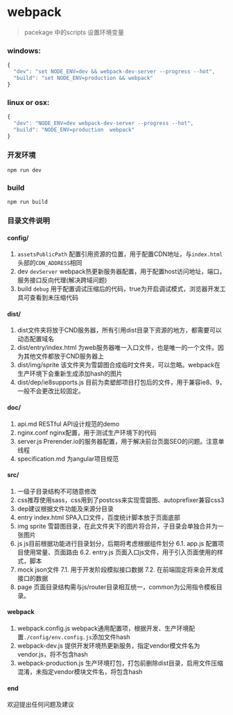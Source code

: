 # webpack

> pacekage 中的scripts 设置环境变量

### windows:
``` javascript
{ 
  "dev": "set NODE_ENV=dev && webpack-dev-server --progress --hot",
  "build": "set NODE_ENV=production && webpack"
}
```

### linux or osx:

``` javascript
{
  "dev": "NODE_ENV=dev webpack-dev-server --progress --hot",
  "build": "NODE_ENV=production  webpack"
}
```

### 开发环境 
`npm run dev`

### build
`npm run build`

### 目录文件说明

#### config/
1. `assetsPublicPath` 配置引用资源的位置，用于配置CDN地址，与`index.html`头部的`CDN_ADDRESS`相同
2. dev `devServer` webpack热更新服务器配置，用于配置host访问地址，端口，服务接口反向代理(解决跨域问题)
3. build `debug` 用于配置调试压缩后的代码，true为开启调试模式，浏览器开发工具可查看到未压缩代码

#### dist/
1. dist文件夹将放于CND服务器，所有引用dist目录下资源的地方，都需要可以动态配置域名
2. dist/entry/index.html 为web服务器唯一入口文件，也是唯一的一个文件。因为其他文件都放于CND服务器上
3. dist/img/sprite 该文件夹为雪碧图合成临时文件夹，可以忽略。webpack在生产环境下会重新生成添加hash的图片
4. dist/dep/ie8supports.js 目前为卖塑郎项目打包后的文件，用于兼容ie8、9，一般不会更改比较固定。

#### doc/
1. api.md RESTful API设计规范的demo
2. nginx.conf nginx配置，用于测试生产环境下的代码
3. server.js Prerender.io的服务器配置，用于解决前台页面SEO的问题。注意单线程
4. specification.md 为angular项目规范

#### src/
1. 一级子目录结构不可随意修改
2. css推荐使用sass，css用到了postcss来实现雪碧图、autoprefixer兼容css3
3. dep建议根据文件功能及来源分目录
4. entry index.html SPA入口文件，百度统计脚本放于页面底部
5. img sprite 雪碧图目录，在此文件夹下的图片将合并，子目录会单独合并为一张图片
6. js js目前根据功能进行目录划分，后期将考虑根据组件划分
6.1. app.js 配置项目使用常量、页面路由
6.2. entry.js 页面入口js文件，用于引入页面使用的样式，脚本
7. mock json文件
7.1. 用于开发阶段模拟接口数据
7.2. 在前端固定将来会开发成接口的数据
8. page 页面目录结构需与js/router目录相互统一，common为公用指令模板目录。

#### webpack
1. webpack.config.js webpack通用配置项，根据开发、生产环境配置`./config/env.config.js`添加文件hash
2. webpack-dev.js 提供开发环境热更新服务，指定vendor模文件名为vendor.js，将不包含hash
3. webpack-production.js 生产环境打包，打包前删除dist目录，启用文件压缩混淆，未指定vendor模块文件名，将包含hash

#### end
欢迎提出任何问题及建议

